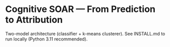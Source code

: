 # Cognitive SOAR — From Prediction to Attribution
Two-model architecture (classifier + k-means clusterer). See INSTALL.md to run locally (Python 3.11 recommended).
